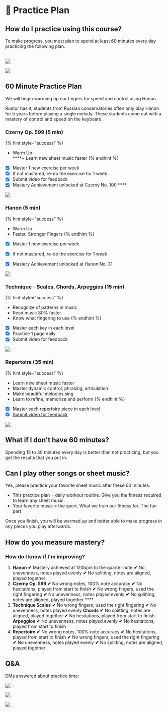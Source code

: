 # 📓 Practice Plan

## **How do I practice using this course?**

To make progress, you must plan to spend at least 60 minutes every day practicing the following plan.  
﻿﻿

![](https://i.gyazo.com/a1645350ce5cafd8f3d17ba22433e96b.png)



![](https://i.gyazo.com/0bf3b5948dd5ba863b4faa0879acdf5c.png)

## **60 Minute Practice Plan** 

We will begin warming up our fingers for speed and control using Hanon.   
  
Rumor has it, students from Russian conservatories often only play Hanon for 5 years before playing a single melody. These students come out with a mastery of control and speed on the keyboard.  


### **Czerny Op. 599 \(5 min\)** 

{% hint style="success" %}
+ Warm Up  
****+ Learn new sheet music faster
{% endhint %}

* [x] Master 1 new exercise per week
* [x] If not mastered, re-do the exercise for 1 week
* [x] Submit video for feedback
* [x] Mastery Achievement unlocked at Czerny No. 100 ****

![](https://i.gyazo.com/87d4fbec9c9857a83b1c86ea571cd440.png)



### **Hanon \(5 min\)** 

{% hint style="success" %}
+ Warm Up  
+ Faster, Stronger Fingers
{% endhint %}

* [x] Master 1 new exercise per week
* [x] If not mastered, re-do the exercise for 1 week
* [x] Mastery Achievement unlocked at Hanon No. 31



![](https://i.gyazo.com/f449b2f112e96e0b238d6e2269d47fc2.png)

### **Technique - Scales, Chords, Arpeggios \(15 min\)**

{% hint style="success" %}
+ Recognize of patterns in music  
+ Read music 80% faster  
+ Know what fingering to use
{% endhint %}

* [x] Master each key in each level
* [x] Practice 1 page daily
* [x] Submit video for feedback  

![](https://i.gyazo.com/cf98911c73ed7c5de83a9750a210f90b.png)

### **Repertoire \(35 min\)** 

{% hint style="success" %}
+ Learn new sheet music faster  
+ Master dynamic control, phrasing, articulation  
+ Make beautiful melodies sing  
+ Learn to refine, memorize and perform
{% endhint %}

* [x] Master each repertoire piece in each level
* [x] [Submit video for feedback](https://www.videoask.com/fmrqcvw9w) 

![](https://i.gyazo.com/2bbe79d80c57fa541273e6c174a72fc0.png)

## **What if I don't have 60 minutes?**

Spending 15 to 30 minutes every day is better than not practicing, but you get the results that you put in.  


## **Can I play other songs or sheet music?**

Yes, please practice your favorite sheet music after these 60 minutes. 

* This practice plan = daily workout routine. Give you the fitness required to learn any sheet music. 
* Your favorite music = the sport. What we train our fitness for. The fun part.

  
Once you finish, you will be warmed up and better able to make progress in any pieces you play afterwards.  
  
  


## **How do you measure mastery?** 

### **How do I know if I'm improving?** 

1. **Hanon  ✔** Mastery achieved at 120bpm to the quarter note **✔** No unevenness, notes played evenly **✔** No splitting, notes are aligned, played together  
2. **Czerny Op. 599  ✔** No wrong notes, 100% note accuracy **✔** No hesitations, played from start to finish  **✔** No wrong fingers, used the right fingering  **✔** No unevenness, notes played evenly **✔** No splitting, notes are aligned, played together  ****
3. **Technique  Scales**  **✔** No wrong fingers, used the right fingering **✔** No unevenness, notes played evenly  **Chords**  **✔** No splitting, notes are aligned, played together **✔** No hesitations, played from start to finish   **Arpeggios**  **✔** No unevenness, notes played evenly **✔** No hesitations, played from start to finish    
4. **Repertoire**  **✔** No wrong notes, 100% note accuracy **✔** No hesitations, played from start to finish  **✔** No wrong fingers, used the right fingering  **✔** No unevenness, notes played evenly **✔** No splitting, notes are aligned, played together

## **Q&A**

DMs answered about practice time:

![](https://coachtestprep.s3.amazonaws.com/direct-uploads/user-76755/d6d387ff-bfd3-416b-a311-26547caf1170/image.png)

![](https://coachtestprep.s3.amazonaws.com/direct-uploads/user-76755/661c353f-6408-46ee-b79f-c4eb84f3e70f/image.png)

![](https://coachtestprep.s3.amazonaws.com/direct-uploads/user-76755/77f4690f-3949-4b53-8fc5-dc197c124f3d/image.png)

